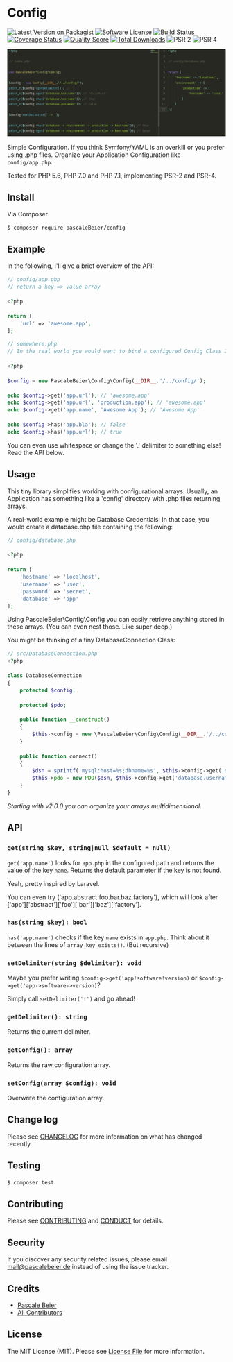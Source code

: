 # Config

[![Latest Version on Packagist][ico-version]][link-packagist]
[![Software License][ico-license]](LICENSE.md)
[![Build Status][ico-travis]][link-travis]
[![Coverage Status][ico-scrutinizer]][link-scrutinizer]
[![Quality Score][ico-code-quality]][link-code-quality]
[![Total Downloads][ico-downloads]][link-downloads]
![PSR 2][ico-psr2]
![PSR 4][ico-psr4]

![An example](twitter.PNG)

Simple Configuration. If you think Symfony/YAML is an overkill or you prefer using .php files. 
Organize your Application Configuration like `config/app.php`.

Tested for PHP 5.6, PHP 7.0 and PHP 7.1, implementing PSR-2 and PSR-4.

## Install

Via Composer

``` bash
$ composer require pascaleBeier/config
```

## Example

In the following, I'll give a brief overview of the API:


``` php
// config/app.php
// return a key => value array

<?php

return [
    'url' => 'awesome.app',
];

```

``` php
// somewhere.php
// In the real world you would want to bind a configured Config Class Instance to your container or singleton

<?php

$config = new PascaleBeier\Config\Config(__DIR__.'/../config/');

echo $config->get('app.url'); // 'awesome.app'
echo $config->get('app.url', 'production.app'); // 'awesome.app'
echo $config->get('app.name', 'Awesome App'); // 'Awesome App'

echo $config->has('app.bla'); // false
echo $config->has('app.url'); // true
```

You can even use whitespace or change the '.' delimiter to something else! Read the API below.

## Usage

This tiny library simplifies working with configurational arrays. 
Usually, an Application has something like a 'config' directory with .php files returning arrays.

A real-world example might be Database Credentials: In that case, you would create a database.php file containing the following:

```php
// config/database.php

<?php

return [
	'hostname' => 'localhost',
	'username' => 'user',
	'password' => 'secret',
	'database' => 'app'
];
```

Using PascaleBeier\Config\Config you can easily retrieve anything stored in these arrays. (You can even nest those. Like super deep.)

You might be thinking of a tiny DatabaseConnection Class:


```php
// src/DatabaseConnection.php
<?php

class DatabaseConnection
{
	protected $config;

	protected $pdo;

	public function __construct()
	{
		$this->config = new \PascaleBeier\Config\Config(__DIR__.'/../config/');
	}

	public function connect()
	{
		$dsn = sprintf('mysql:host=%s;dbname=%s', $this->config->get('database.hostname'), $this->config->get('database.name')); 
		$this->pdo = new PDO($dsn, $this->config->get('database.username'), $this->config->get('database.password'));
	}
}
```

*Starting with v2.0.0 you can organize your arrays multidimensional.*

## API

### `get(string $key, string|null $default = null)`

`get('app.name')` looks for `app.php` in the configured path and returns the value of the key `name`.
Returns the default parameter if the key is not found.

Yeah, pretty inspired by Laravel.

You can even try ('app.abstract.foo.bar.baz.factory'), which will look after ['app']['abstract']['foo']['bar']['baz']['factory'].


### `has(string $key): bool`

`has('app.name')` checks if the key `name` exists in `app.php`. Think about it between the lines of `array_key_exists()`. (But recursive)

### `setDelimiter(string $delimiter): void`

Maybe you prefer writing `$config->get('app!software!version)` or `$config->get('app->software->version)`?

Simply call `setDelimiter('!')` and go ahead!

### `getDelimiter(): string`

Returns the current delimiter.

### `getConfig(): array`

Returns the raw configuration array.

### `setConfig(array $config): void`

Overwrite the configuration array.

## Change log

Please see [CHANGELOG](CHANGELOG.md) for more information on what has changed recently.

## Testing

``` bash
$ composer test
```

## Contributing

Please see [CONTRIBUTING](CONTRIBUTING.md) and [CONDUCT](CONDUCT.md) for details.

## Security

If you discover any security related issues, please email mail@pascalebeier.de instead of using the issue tracker.

## Credits

- [Pascale Beier][link-author]
- [All Contributors][link-contributors]

## License

The MIT License (MIT). Please see [License File](LICENSE.md) for more information.

[ico-version]: https://img.shields.io/packagist/v/PascaleBeier/Config.svg?style=flat-square
[ico-license]: https://img.shields.io/badge/license-MIT-brightgreen.svg?style=flat-square
[ico-travis]: https://img.shields.io/travis/PascaleBeier/Config/master.svg?style=flat-square
[ico-scrutinizer]: https://scrutinizer-ci.com/g/PascaleBeier/Config/badges/coverage.png?b=master
[ico-code-quality]: https://img.shields.io/scrutinizer/g/PascaleBeier/Config.svg?style=flat-square
[ico-downloads]: https://img.shields.io/packagist/dt/PascaleBeier/Config.svg?style=flat-square
[ico-psr2]: https://img.shields.io/badge/psr-2-brightgreen.svg
[ico-psr4]: https://img.shields.io/badge/psr-4-brightgreen.svg

[link-packagist]: https://packagist.org/packages/PascaleBeier/Config
[link-travis]: https://travis-ci.org/PascaleBeier/Config
[link-scrutinizer]: https://scrutinizer-ci.com/g/PascaleBeier/Config/code-structure
[link-code-quality]: https://scrutinizer-ci.com/g/PascaleBeier/Config
[link-downloads]: https://packagist.org/packages/PascaleBeier/Config
[link-author]: https://github.com/PascaleBeier
[link-contributors]: ../../contributors
